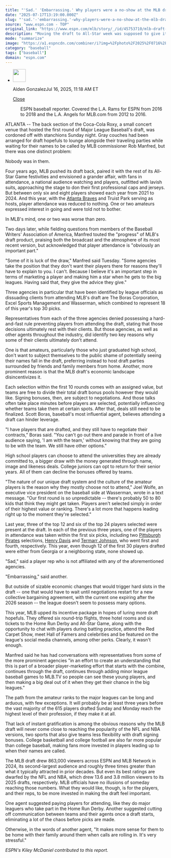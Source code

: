 ```yaml
---
title: "'Sad.' 'Embarrassing.' Why players were a no-show at the MLB draft"
date: "2025-07-17T13:19:00.000Z"
slug: "'sad.'-'embarrassing.'-why-players-were-a-no-show-at-the-mlb-draft"
source: "www.espn.com - TOP"
original_link: "https://www.espn.com/mlb/story/_/id/45753710/mlb-draft-2025-players-absent-zero-attendance"
description: "Moving the draft to All-Star week was supposed to give it some sizzle. But not one player was in attendance."
mode: "summarize"
image: "https://a1.espncdn.com/combiner/i?img=%2Fphoto%2F2025%2F0716%2Fr1519778_1296x729_16%2D9.jpg"
category: "baseball"
tags: ["baseball"]
domain: "espn.com"
---
```

<div id="readability-page-1" class="page"><div><div><ul><li><p><img src="https://a.espncdn.com/combiner/i?img=/i/columnists/full/gonzalez_alden.png&amp;h=80&amp;w=80&amp;scale=crop" alt="" width="40" height="40"></p><p>Alden Gonzalez<span>Jul 16, 2025, 11:18 AM ET</span></p><div><p><a href="#">Close</a></p><ul>ESPN baseball reporter. Covered the L.A. Rams for ESPN from 2016 to 2018 and the L.A. Angels for MLB.com from 2012 to 2016.</ul></div></li></ul></div><p>ATLANTA -- The back section of the Coca-Cola Roxy, a small concert venue that hosted the first round of Major League Baseball's draft, was cordoned off with stanchions Sunday night. Gray couches had been arranged for draft hopefuls to lounge alongside their traveling parties while waiting for their names to be called by MLB commissioner Rob Manfred, but there was one distinct problem:</p><p>Nobody was in them.</p><p>Four years ago, MLB pushed its draft back, paired it with the rest of its All-Star Game festivities and envisioned a grander affair, with fans in attendance, a national audience watching and players, outfitted with lavish suits, approaching the stage to don their first professional caps and jerseys. But between only six and eight players showed each year from 2021 to 2024. And this year, with the <a data-clubhouse-guid="122673a3-bf06-4432-6950-b8a32e52ac2e" href="https://www.espn.com/mlb/team/_/name/atl/atlanta-braves">Atlanta Braves</a> and Truist Park serving as hosts, player attendance was reduced to nothing. One or two amateurs expressed interest in going and were told not to bother.</p><p>In MLB's mind, one or two was worse than zero.</p><p>Two days later, while fielding questions from members of the Baseball Writers' Association of America, Manfred touted the "progress" of MLB's draft product, praising both the broadcast and the atmosphere of its most recent version, but acknowledged that player attendance is "obviously an important part."</p><p>"Some of it is luck of the draw," Manfred said Tuesday. "Some agencies take the position that they don't want their players there for reasons they'll have to explain to you. I can't. Because I believe it's an important step in terms of marketing a player and making him a star when he gets to the big leagues. Having said that, they give the advice they give."</p><p>Three agencies in particular that have been identified by league officials as dissuading clients from attending MLB's draft are The Boras Corporation, Excel Sports Management and Wasserman, which combined to represent 18 of this year's top 30 picks.</p><p>Representatives from each of the three agencies denied possessing a hard-and-fast rule preventing players from attending the draft, stating that those decisions ultimately rest with their clients. But those agencies, as well as other agents throughout the industry, did identify two key reasons why some of their clients ultimately don't attend.</p><p>One is that amateurs, particularly those who just graduated high school, don't want to subject themselves to the public shame of potentially seeing their names fall in the draft, preferring instead to host draft parties surrounded by friends and family members from home. Another, more prominent reason is that the MLB draft's economic landscape disincentivizes it.</p><p>Each selection within the first 10 rounds comes with an assigned value, but teams are free to divide their total draft bonus pools however they would like. Signing bonuses, then, are subject to negotiations. And those talks often take place minutes before players are selected, potentially influencing whether teams take them at certain spots. After that, deals still need to be finalized. Scott Boras, baseball's most influential agent, believes attending a draft can hinder leverage.</p><p>"I have players that are drafted, and they still have to negotiate their contracts," Boras said. "You can't go out there and parade in front of a live audience saying, 'I am with the team,' without knowing that they are going to be with the team. We still have other options."</p><p>High school players can choose to attend the universities they are already committed to, a bigger draw with the money generated through name, image and likeness deals. College juniors can opt to return for their senior years. All of them can decline the bonuses offered by teams.</p><p>"The nature of our unique draft system and the culture of the amateur players is the reason why they mostly choose not to attend," Joel Wolfe, an executive vice president on the baseball side at Wasserman, wrote in a text message. "Our first round is so unpredictable -- there's probably 50 to 80 kids that think they might get taken. Players aren't selected simply in order of their highest value or ranking. There's a lot more that happens leading right up to the moment they're selected."</p><p>Last year, three of the top 12 and six of the top 24 players selected were present at the draft. In each of the previous three years, one of the players in attendance was taken within the first six picks, including two <a data-clubhouse-guid="5b8fc9be-4020-52c6-aa28-9a0f2d4383e0" href="https://www.espn.com/mlb/team/_/name/pit/pittsburgh-pirates">Pittsburgh Pirates</a> selections, <a data-player-guid="18de9dda-642a-3886-a141-98d7d9419545" href="https://www.espn.com/mlb/player/_/id/4418683/henry-davis">Henry Davis</a> and <a href="https://www.espn.com/mlb/player/_/id/5080632/termarr-johnson">Termarr Johnson</a>, who went first and fourth, respectively. This year, even though 12 of the first 30 players drafted were either from Georgia or a neighboring state, none showed up.</p><p>"Sad," said a player rep who is not affiliated with any of the aforementioned agencies.</p><p>"Embarrassing," said another.</p><p>But outside of sizable economic changes that would trigger hard slots in the draft -- one that would have to wait until negotiations restart for a new collective bargaining agreement, with the current one expiring after the 2026 season -- the league doesn't seem to possess many options.</p><p>This year, MLB upped its incentive package in hopes of luring more draft hopefuls. They offered six round-trip flights, three hotel rooms and six tickets to the Home Run Derby and All-Star Game, along with the opportunity to chat with players during batting practice, attend the Red Carpet Show, meet Hall of Famers and celebrities and be featured on the league's social media channels, among other perks. Clearly, it wasn't enough.</p><p>Manfred said he has had conversations with representatives from some of the more prominent agencies "in an effort to create an understanding that this is part of a broader player-marketing effort that starts with the combine, continues through the draft, continues through adding minor league baseball games to MLB.TV so people can see these young players, and then making a big deal out of it when they get their chance in the big leagues."</p><p>The path from the amateur ranks to the major leagues can be long and arduous, with few exceptions. It will probably be at least three years before the vast majority of the 615 players drafted Sunday and Monday reach the highest level of their profession, if they make it at all.</p><p>That lack of instant gratification is among the obvious reasons why the MLB draft will never come close to reaching the popularity of the NFL and NBA versions, two sports that also give teams less flexibility with draft signing bonuses. College basketball and college football are also far more popular than college baseball, making fans more invested in players leading up to when their names are called.</p><p>The MLB draft drew 863,000 viewers across ESPN and MLB Network in 2024, its second-largest audience and roughly three times greater than what it typically attracted in prior decades. But even its best ratings are dwarfed by the NFL and NBA, which drew 13.6 and 3.8 million viewers to its 2025 drafts, respectively. MLB officials have no illusions of someday reaching those numbers. What they would like, though, is for the players, and their reps, to be more invested in making the draft feel important.</p><p>One agent suggested paying players for attending, like they do major leaguers who take part in the Home Run Derby. Another suggested cutting off communication between teams and their agents once a draft starts, eliminating a lot of the chaos before picks are made.</p><p>Otherwise, in the words of another agent, "It makes more sense for them to be home with their family around them when calls are rolling in. It's very stressful."</p><p><em>ESPN's Kiley McDaniel contributed to this report.</em></p>
</div></div>